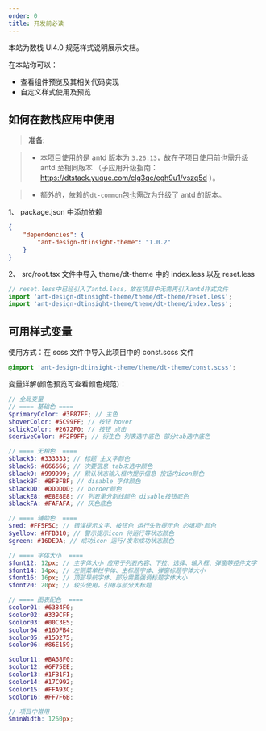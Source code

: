 ```yaml
---
order: 0
title: 开发前必读
---
```


本站为数栈 UI4.0 规范样式说明展示文档。

在本站你可以：

- 查看组件预览及其相关代码实现
- 自定义样式使用及预览

## 如何在数栈应用中使用

> **准备**:

> - 本项目使用的是 antd 版本为 `3.26.13`，故在子项目使用前也需升级 antd 至相同版本 （子应用升级指南：https://dtstack.yuque.com/clg3qc/egh9u1/vszq5d ）。

> - 额外的，依赖的`dt-common`包也需改为升级了 antd 的版本。

1、 package.json 中添加依赖

``` json
{
    "dependencies": {
        "ant-design-dtinsight-theme": "1.0.2"
    }
}
```

2、 src/root.tsx 文件中导入 theme/dt-theme 中的 index.less 以及 reset.less

``` javascript
// reset.less中已经引入了antd.less，故在项目中无需再引入antd样式文件
import 'ant-design-dtinsight-theme/theme/dt-theme/reset.less';
import 'ant-design-dtinsight-theme/theme/dt-theme/index.less';
```

## 可用样式变量

使用方式：在 scss 文件中导入此项目中的 const.scss 文件

``` scss
@import 'ant-design-dtinsight-theme/theme/dt-theme/const.scss';
```

变量详解(颜色预览可查看颜色规范)：

```scss
// 全局变量
// ==== 基础色 ====
$primaryColor: #3F87FF; // 主色
$hoverColor: #5C99FF; // 按钮 hover
$clickColor: #2672F0; // 按钮 点击
$deriveColor: #F2F9FF; // 衍生色 列表选中底色 部分tab选中底色

// ==== 无相色  ====
$black3: #333333; // 标题 主文字颜色
$black6: #666666; // 次要信息 tab未选中颜色
$black9: #999999; // 默认状态输入框内提示信息 按钮内icon颜色
$blackBF: #BFBFBF; // disable 字体颜色
$blackDD: #DDDDDD; // border颜色
$blackE8: #E8E8E8; // 列表里分割线颜色 disable按钮底色
$blackFA: #FAFAFA; // 灰色底色

// ==== 辅助色  ====
$red: #FF5F5C; // 错误提示文字、按钮色 运行失败提示色 必填项*颜色
$yellow: #FFB310; // 警示提示icon 待运行等状态颜色
$green: #16DE9A; // 成功icon 运行/发布成功状态颜色

// ==== 字体大小  ====
$font12: 12px; // 主字体大小 应用于列表内容、下拉、选择、输入框、弹窗等控件文字
$font14: 14px; // 左侧菜单栏字体、主标题字体、弹窗标题字体大小
$font16: 16px; // 顶部导航字体、部分需要强调标题字体大小
$font20: 20px; // 较少使用，引用与部分大标题

// ==== 图表配色  ====
$color01: #6384F0;
$color02: #339CFF;
$color03: #00C3E5;
$color04: #16DFB4;
$color05: #15D275;
$color06: #86E159;

$color11: #BA68F0;
$color12: #6F75EE;
$color13: #1FB1F1;
$color14: #17C992;
$color15: #FFA93C;
$color16: #FF7F6B;

// 项目中常用
$minWidth: 1260px;
```
